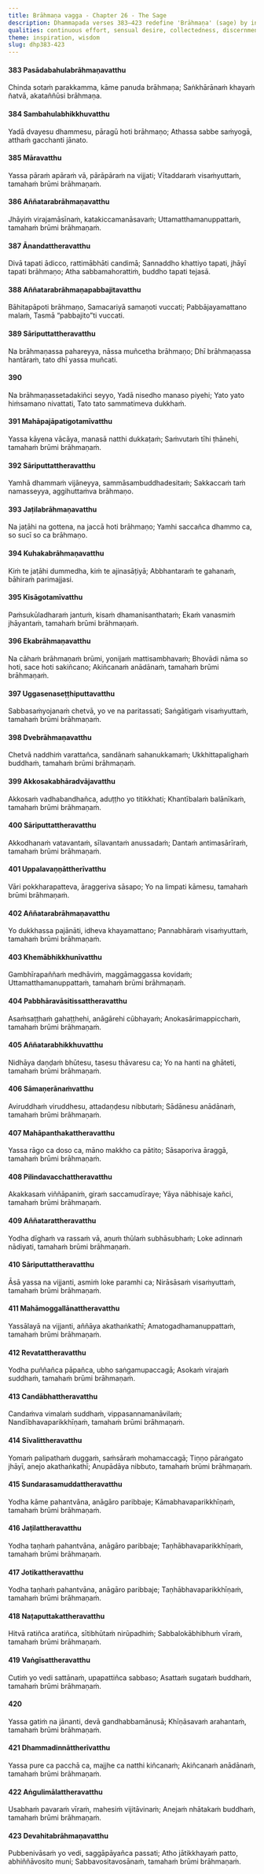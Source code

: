 ```yaml
---
title: Brāhmaṇa vagga - Chapter 26 - The Sage
description: Dhammapada verses 383–423 redefine 'Brāhmaṇa' (sage) by inner attainment, not birth or appearance. Through effort, a true sage cuts craving, understands reality, and realizes Nibbāna. Fearless, detached, pure, and restrained, they embody non-violence and patience. Free from defilements and attachments, having overcome suffering and rebirth, the sage achieves the ultimate goal, radiating wisdom and peace.
qualities: continuous effort, sensual desire, collectedness, discernment, complete comprehension, dispassion, cultivation, aggressiveness, giving up, self-control, harmful, clinging to rules and observances, lack of discernment, attachment, with nothing, patience, diligence, ethical conduct, tame, humility, loving-kindness, tranquility, non-harm, not taking what is not given, contentment, direct knowledge, quenching
theme: inspiration, wisdom
slug: dhp383-423
---
```


#### 383 Pasādabahulabrāhmaṇavatthu

Chinda sotaṁ parakkamma,
kāme panuda brāhmaṇa;
Saṅkhārānaṁ khayaṁ ñatvā,
akataññūsi brāhmaṇa.

#### 384 Sambahulabhikkhuvatthu

Yadā dvayesu dhammesu,
pāragū hoti brāhmaṇo;
Athassa sabbe saṁyogā,
atthaṁ gacchanti jānato.

#### 385 Māravatthu

Yassa pāraṁ apāraṁ vā,
pārāpāraṁ na vijjati;
Vītaddaraṁ visaṁyuttaṁ,
tamahaṁ brūmi brāhmaṇaṁ.

#### 386 Aññatarabrāhmaṇavatthu

Jhāyiṁ virajamāsīnaṁ,
katakiccamanāsavaṁ;
Uttamatthamanuppattaṁ,
tamahaṁ brūmi brāhmaṇaṁ.

#### 387 Ānandattheravatthu

Divā tapati ādicco,
rattimābhāti candimā;
Sannaddho khattiyo tapati,
jhāyī tapati brāhmaṇo;
Atha sabbamahorattiṁ,
buddho tapati tejasā.

#### 388 Aññatarabrāhmaṇapabbajitavatthu

Bāhitapāpoti brāhmaṇo,
Samacariyā samaṇoti vuccati;
Pabbājayamattano malaṁ,
Tasmā “pabbajito”ti vuccati.

#### 389 Sāriputtattheravatthu

Na brāhmaṇassa pahareyya,
nāssa muñcetha brāhmaṇo;
Dhī brāhmaṇassa hantāraṁ,
tato dhī yassa muñcati.

#### 390

Na brāhmaṇassetadakiñci seyyo,
Yadā nisedho manaso piyehi;
Yato yato hiṁsamano nivattati,
Tato tato sammatimeva dukkhaṁ.

#### 391 Mahāpajāpatigotamīvatthu

Yassa kāyena vācāya,
manasā natthi dukkaṭaṁ;
Saṁvutaṁ tīhi ṭhānehi,
tamahaṁ brūmi brāhmaṇaṁ.

#### 392 Sāriputtattheravatthu

Yamhā dhammaṁ vijāneyya,
sammāsambuddhadesitaṁ;
Sakkaccaṁ taṁ namasseyya,
aggihuttaṁva brāhmaṇo.

#### 393 Jaṭilabrāhmaṇavatthu

Na jaṭāhi na gottena,
na jaccā hoti brāhmaṇo;
Yamhi saccañca dhammo ca,
so sucī so ca brāhmaṇo.

#### 394 Kuhakabrāhmaṇavatthu

Kiṁ te jaṭāhi dummedha,
kiṁ te ajinasāṭiyā;
Abbhantaraṁ te gahanaṁ,
bāhiraṁ parimajjasi.

#### 395 Kisāgotamīvatthu

Paṁsukūladharaṁ jantuṁ,
kisaṁ dhamanisanthataṁ;
Ekaṁ vanasmiṁ jhāyantaṁ,
tamahaṁ brūmi brāhmaṇaṁ.

#### 396 Ekabrāhmaṇavatthu

Na cāhaṁ brāhmaṇaṁ brūmi,
yonijaṁ mattisambhavaṁ;
Bhovādi nāma so hoti,
sace hoti sakiñcano;
Akiñcanaṁ anādānaṁ,
tamahaṁ brūmi brāhmaṇaṁ.

#### 397 Uggasenaseṭṭhiputtavatthu

Sabbasaṁyojanaṁ chetvā,
yo ve na paritassati;
Saṅgātigaṁ visaṁyuttaṁ,
tamahaṁ brūmi brāhmaṇaṁ.

#### 398 Dvebrāhmaṇavatthu

Chetvā naddhiṁ varattañca,
sandānaṁ sahanukkamaṁ;
Ukkhittapalighaṁ buddhaṁ,
tamahaṁ brūmi brāhmaṇaṁ.

#### 399 Akkosakabhāradvājavatthu

Akkosaṁ vadhabandhañca,
aduṭṭho yo titikkhati;
Khantībalaṁ balānīkaṁ,
tamahaṁ brūmi brāhmaṇaṁ.

#### 400 Sāriputtattheravatthu

Akkodhanaṁ vatavantaṁ,
sīlavantaṁ anussadaṁ;
Dantaṁ antimasārīraṁ,
tamahaṁ brūmi brāhmaṇaṁ.

#### 401 Uppalavaṇṇāttherīvatthu

Vāri pokkharapatteva,
āraggeriva sāsapo;
Yo na limpati kāmesu,
tamahaṁ brūmi brāhmaṇaṁ.

#### 402 Aññatarabrāhmaṇavatthu

Yo dukkhassa pajānāti,
idheva khayamattano;
Pannabhāraṁ visaṁyuttaṁ,
tamahaṁ brūmi brāhmaṇaṁ.

#### 403 Khemābhikkhunīvatthu

Gambhīrapaññaṁ medhāviṁ,
maggāmaggassa kovidaṁ;
Uttamatthamanuppattaṁ,
tamahaṁ brūmi brāhmaṇaṁ.

#### 404 Pabbhāravāsitissattheravatthu

Asaṁsaṭṭhaṁ gahaṭṭhehi,
anāgārehi cūbhayaṁ;
Anokasārimappicchaṁ,
tamahaṁ brūmi brāhmaṇaṁ.

#### 405 Aññatarabhikkhuvatthu

Nidhāya daṇḍaṁ bhūtesu,
tasesu thāvaresu ca;
Yo na hanti na ghāteti,
tamahaṁ brūmi brāhmaṇaṁ.

#### 406 Sāmaṇerānaṁvatthu

Aviruddhaṁ viruddhesu,
attadaṇḍesu nibbutaṁ;
Sādānesu anādānaṁ,
tamahaṁ brūmi brāhmaṇaṁ.

#### 407 Mahāpanthakattheravatthu

Yassa rāgo ca doso ca,
māno makkho ca pātito;
Sāsaporiva āraggā,
tamahaṁ brūmi brāhmaṇaṁ.

#### 408 Pilindavacchattheravatthu

Akakkasaṁ viññāpaniṁ,
giraṁ saccamudīraye;
Yāya nābhisaje kañci,
tamahaṁ brūmi brāhmaṇaṁ.

#### 409 Aññatarattheravatthu

Yodha dīghaṁ va rassaṁ vā,
aṇuṁ thūlaṁ subhāsubhaṁ;
Loke adinnaṁ nādiyati,
tamahaṁ brūmi brāhmaṇaṁ.

#### 410 Sāriputtattheravatthu

Āsā yassa na vijjanti,
asmiṁ loke paramhi ca;
Nirāsāsaṁ visaṁyuttaṁ,
tamahaṁ brūmi brāhmaṇaṁ.

#### 411 Mahāmoggallānattheravatthu

Yassālayā na vijjanti,
aññāya akathaṅkathī;
Amatogadhamanuppattaṁ,
tamahaṁ brūmi brāhmaṇaṁ.

#### 412 Revatattheravatthu

Yodha puññañca pāpañca,
ubho saṅgamupaccagā;
Asokaṁ virajaṁ suddhaṁ,
tamahaṁ brūmi brāhmaṇaṁ.

#### 413 Candābhattheravatthu

Candaṁva vimalaṁ suddhaṁ,
vippasannamanāvilaṁ;
Nandībhavaparikkhīṇaṁ,
tamahaṁ brūmi brāhmaṇaṁ.

#### 414 Sīvalittheravatthu

Yomaṁ palipathaṁ duggaṁ,
saṁsāraṁ mohamaccagā;
Tiṇṇo pāraṅgato jhāyī,
anejo akathaṅkathī;
Anupādāya nibbuto,
tamahaṁ brūmi brāhmaṇaṁ.

#### 415 Sundarasamuddattheravatthu

Yodha kāme pahantvāna,
anāgāro paribbaje;
Kāmabhavaparikkhīṇaṁ,
tamahaṁ brūmi brāhmaṇaṁ.

#### 416 Jaṭilattheravatthu

Yodha taṇhaṁ pahantvāna,
anāgāro paribbaje;
Taṇhābhavaparikkhīṇaṁ,
tamahaṁ brūmi brāhmaṇaṁ.

#### 417 Jotikattheravatthu

Yodha taṇhaṁ pahantvāna,
anāgāro paribbaje;
Taṇhābhavaparikkhīṇaṁ,
tamahaṁ brūmi brāhmaṇaṁ.

#### 418 Naṭaputtakattheravatthu

Hitvā ratiñca aratiñca,
sītibhūtaṁ nirūpadhiṁ;
Sabbalokābhibhuṁ vīraṁ,
tamahaṁ brūmi brāhmaṇaṁ.

#### 419 Vaṅgīsattheravatthu

Cutiṁ yo vedi sattānaṁ,
upapattiñca sabbaso;
Asattaṁ sugataṁ buddhaṁ,
tamahaṁ brūmi brāhmaṇaṁ.

#### 420

Yassa gatiṁ na jānanti,
devā gandhabbamānusā;
Khīṇāsavaṁ arahantaṁ,
tamahaṁ brūmi brāhmaṇaṁ.

#### 421 Dhammadinnāttherīvatthu

Yassa pure ca pacchā ca,
majjhe ca natthi kiñcanaṁ;
Akiñcanaṁ anādānaṁ,
tamahaṁ brūmi brāhmaṇaṁ.

#### 422 Aṅgulimālattheravatthu

Usabhaṁ pavaraṁ vīraṁ,
mahesiṁ vijitāvinaṁ;
Anejaṁ nhātakaṁ buddhaṁ,
tamahaṁ brūmi brāhmaṇaṁ.

#### 423 Devahitabrāhmaṇavatthu

Pubbenivāsaṁ yo vedi,
saggāpāyañca passati;
Atho jātikkhayaṁ patto,
abhiññāvosito muni;
Sabbavositavosānaṁ,
tamahaṁ brūmi brāhmaṇaṁ.
